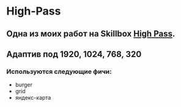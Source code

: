 # High-Pass
## Одна из моих работ на Skillbox [High Pass](https://alexeyvod1987.github.io/High-Pass-/).
## Адаптив под 1920, 1024, 768, 320
### Используются следующие фичи:
* burger
* grid
* яндекс-карта
